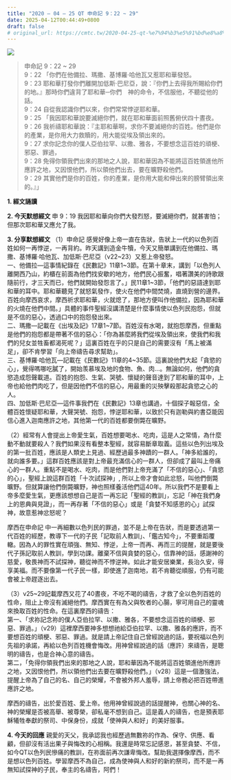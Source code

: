 ```yaml
---
title: "2020 – 04 – 25 QT 申命記 9：22 ~ 29"
date: 2025-04-12T00:44:49+0800
draft: false
# original_url: https://cmtc.tw/2020-04-25-qt-%e7%94%b3%e5%91%bd%e8%a8%98-9%ef%bc%9a22-29
---
```


![](/images/qt.jpg)
> 申命記 9：22 ~ 29  
> 9：22 「你們在他備拉、瑪撒、基博羅‧哈他瓦又惹耶和華發怒。  
> 9：23 耶和華打發你們離開加低斯‧巴尼亞，說：『你們上去得我所賜給你們的地。』那時你們違背了耶和華─你們　神的命令，不信服他，不聽從他的話。  
> 9：24 自從我認識你們以來，你們常常悖逆耶和華。  
> 9：25 「我因耶和華說要滅絕你們，就在耶和華面前照舊俯伏四十晝夜。  
> 9：26 我祈禱耶和華說：『主耶和華啊，求你不要滅絕你的百姓。他們是你的產業，是你用大力救贖的，用大能從埃及領出來的。  
> 9：27 求你記念你的僕人亞伯拉罕、以撒、雅各，不要想念這百姓的頑梗、邪惡、罪過，  
> 9：28 免得你領我們出來的那地之人說，耶和華因為不能將這百姓領進他所應許之地，又因恨他們，所以領他們出去，要在曠野殺他們。  
> 9：29 其實他們是你的百姓，你的產業，是你用大能和伸出來的膀臂領出來的。』」

**1. 經文誦讀**

**2.  今天默想經文**
申 9：19 我因耶和華向你們大發烈怒，要滅絕你們，就甚害怕；但那次耶和華又應允了我。

**3. 分享默想經文**
（1）申命記 感覺好像上帝一直在告狀，告狀上一代的以色列百姓如何一再悖逆，一再背約。昨天講到造金牛犢，今天又簡單講到在他備拉、瑪撒、基博羅‧哈他瓦、加低斯‧巴尼亞（v22\~23）又惹上帝發怒。  
一、他備拉—這事情紀錄在《民數記》11章1\~3節。在第十章末，講到「以色列人離開西乃山，約櫃在前面為他們找安歇的地方，他們民心振奮，唱著讚美的詩歌跟隨前行，才三天而已，他們就開始發怨言了。」民11章1\~3節，「他們的惡語達到耶和華的耳中。耶和華聽見了就怒氣發作，使火在他們中間焚燒，直燒到營的邊界。百姓向摩西哀求，摩西祈求耶和華，火就熄了，那地方便叫作他備拉，因為耶和華的火燒在他們中間。」具體的事件聖經沒講清楚是什麼事情使以色列民抱怨，但就是不信的惡心，透過口中的抱怨發出來。  
二、瑪撒—記載在《出埃及記》17章1\~7節。百姓沒有水喝，就抱怨摩西，但重點是他們的抱怨都是帶著不信的惡心：「你為甚麼將我們從埃及領出來，使我們和我們的兒女並牲畜都渴死呢？」這裏百姓在乎的只是自己的需要沒有「馬上被滿足」，卻不肯學習「向上帝禱告尋求幫助」。  
三、基博羅‧哈他瓦—記載在《民數記》11章的4\~35節。這裏說他們大起「貪慾的心」，覺得嗎哪吃膩了，開始羡慕埃及地的食物、魚、肉…。無論如何，他們的貪慾造成怨聲載道。百姓的抱怨、生氣、哭號、懷疑的聲音達到了耶和華的耳中，上帝也給他們肉吃了，但是因他們不信的惡心，用最重的災殃擊殺那起貪慾之心的人。  
四、加低斯‧巴尼亞—這件事我們在《民數記》13章也講過，十個探子報惡信，全體百姓懷疑耶和華，大聲哭號、抱怨，悖逆耶和華，以致於只有迦勒與約書亞能因信心進入迦南應許之地，其他第一代的百姓都要倒斃在曠野。

（2）經常有人會提出上帝愛生氣，百姓想要喝水、吃肉，這是人之常情，為什麼動不動就要殺人？我們如果沒有看整本聖經，就容易斷章取義。這些以色列出埃及的第一批百姓，應該是人類史上見過、經歷過最多神蹟的一群人。「神多給誰的，就向誰多要。」這群百姓應該是對上帝最充滿信心的一群人，但卻成了最叫上帝痛心的一群人。重點不是喝水、吃肉，而是他們對上帝充滿了「不信的惡心」、「貪慾的心」，聖經上說這群百姓「十次試探神」, 所以上帝才會如此忿怒，叫他們倒斃曠野。但就算讓他們倒斃曠野，神也照樣養活他們這40年。所以我們不是要看上帝多麼愛生氣，更應該想想自己是否一再忘記「聖經的教訓」，忘記「神在我們身上的恩典與見證」，而一再存著「不信的惡心」或是「貪婪不知感恩的心」試探神，故意惹神忿怒呢？

摩西在申命記 中一再細數以色列民的罪過，並不是上帝在告狀，而是要透過第一代百姓的經歷，教導下一代的子民「記取前人教訓」、「鑑古知今」，不要重蹈覆轍。因為人的罪性實在頑強、無知、悖逆，上帝一而再、再而三的提醒，就是要後代子孫記取前人教訓，學到功課。離棄不信與貪婪的惡心，信靠神的話，感謝神的慈愛，敬畏神而不試探神，聽從神而不悖逆神。如此才能安居樂業，長治久安，得享美福。而不要像第一代子民一樣，即使進了迦南地，若不肯聽從順服，仍有可能會被上帝趕逐出去。

（3）v25\~29記載摩西又花了40晝夜，不吃不喝的禱告，才救了全以色列百姓的性命，阻止上帝沒有滅絕他們。摩西實在有為父與牧者的心腸，寧可用自己的靈魂來換取百姓的性命。在這裏摩西的禱告：  
第一、「求祢記念祢的僕人亞伯拉罕、以撒、雅各，不要想念這百姓的頑梗、邪惡、罪過。」（v29）這裡摩西要神多想想祂給亞伯拉罕、以撒、雅各的應許，而不要想百姓的頑梗、邪惡、罪過。就是請上帝記住自己曾經說過的話，要祝福以色列先祖的承諾，再給以色列百姓機會悔改。用神曾經說過的話（應許）來禱告，是聰明的禱告，也是合神心意的禱告。  
第二，「免得你領我們出來的那地之人說，耶和華因為不能將這百姓領進他所應許之地，又因恨他們，所以領他們出去要在曠野殺他們。」（v28）這是一個激強法，提醒上帝為了自己的名、自己的榮耀，不會被外邦人羞辱，請上帝務必把百姓帶進應許之地。

摩西的禱告，出於愛百姓、愛上帝。他用神曾經說過的話提醒神，也關心神的名、神的榮耀是否被高舉、被尊榮，卻私毫不想到自己。這是義人的禱告，也是預表耶穌犧牲奉獻的祭司、中保身份，成就「使神與人和好」的美好服事。

**4. 今天的回應**
親愛的天父，我承認我也經歷過無數祢的作為、保守、供應、看顧，但卻沒有活出果子與悔改的心相稱。我還是時常忘記感恩，甚至貪婪、不信，如今QT以色列民慘痛的教訓，在祢面前再次謙卑悔改。幫助我選擇像摩西，而不是想以色列百姓。學習摩西不為自己，成為使神與人和好的新約祭司，而不是一再無知試探神的子民，奉主的名禱告，阿們！

